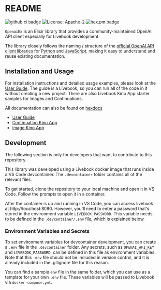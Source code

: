 # README
![github ci badge](https://github.com/restlessronin/openai_ex/actions/workflows/ci.yml/badge.svg)
[![License: Apache-2](https://img.shields.io/badge/License-Apache2-yellow.svg)](https://opensource.org/license/apache-2-0/)
[![hex.pm badge](https://img.shields.io/hexpm/v/openai_ex.svg)](https://hex.pm/packages/openai_ex)

`OpenaiEx` is an Elixir library that provides a community-maintained OpenAI API client especially for Livebook development.

The library closely follows the naming / structure of the [official OpenAI API client libraries](https://platform.openai.com/docs/api-reference) for [Python](https://github.com/openai/openai-python) and [JavaScript](https://github.com/openai/openai-node), making it easy to understand and reuse existing documentation.

## Installation and Usage

For installation instructions and detailed usage examples, please look at the [User Guide](./notebooks/userguide.livemd). The guide is a Livebook, so you can run all of the code in it without creating a new project. There are also Livebook Kino App starter samples for Images and Continuations.

All documentation can also be found on [hexdocs](https://hexdocs.pm/openai_ex)
* [User Guide](https://hexdocs.pm/openai_ex/userguide.html)
* [Continuation Kino App](https://hexdocs.pm/openai_ex/continuations.html)
* [Image Kino App](https://hexdocs.pm/openai_ex/images.html)

## Development

The following section is only for developers that want to contribute to this repository.

This library was developed using a Livebook docker image that runs inside a VS Code devcontainer. The `.devcontainer` folder contains all of the relevant files.

To get started, clone the repository to your local machine and open it in VS Code. Follow the prompts to open it in a container.

After the container is up and running in VS Code, you can access livebook at http://localhost:8080. However, you'll need to enter a password that's stored in the environment variable `LIVEBOOK_PASSWORD`. This variable needs to be defined in the `.devcontainer/.env` file, which is explained below.

### Environment Variables and Secrets

To set environment variables for devcontainer development, you can create a `.env` file in the `.devcontainer` folder. Any secrets, such as `OPENAI_API_KEY` and `LIVEBOOK_PASSWORD`, can be defined in this file as environment variables. Note that this `.env` file should not be included in version control, and it is already included in the .gitignore file for this reason.

You can find a sample `env` file in the same folder, which you can use as a template for your own `.env` file. These variables will be passed to Livebook via `docker-compose.yml`.